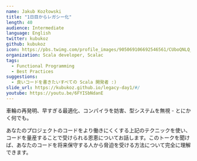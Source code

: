 ```yaml
---
name: Jakub Kozłowski
title: "1日目からレガシー化"
length: 40
audience: Intermediate
language: English
twitter: kubukoz
github: kubukoz
icon: https://pbs.twimg.com/profile_images/905069106692546561/CUboQNLQ_400x400.jpg
organization: Scala developer, Scalac
tags:
  - Functional Programming
  - Best Practices
suggestions:
  - 良いコードを書きたいすべての Scala 開発者 :)
slide_url: https://kubukoz.github.io/legacy-day1/#/
youtube: https://youtu.be/6FYISbNdanE
---
```

車輪の再発明、早すぎる最適化、コンパイラを妨害、型システムを無視 - とにかく何でも。

あなたのプロジェクトのコードをより働きにくくする上記のテクニックを使い、コードを量産することで受けられる恩恵についてお話します。このトークを聞けば、あなたのコードを将来保守する人から脅迫を受ける方法について完全に理解できます。
